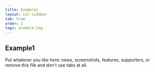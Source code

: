 ```yaml
---
title: Example1
layout: col-sidebar
tab: true
order: 3
tags: example-tag
---
```


## Example1

Put whatever you like here: news, screenshots, features, supporters, or remove this file and don't use tabs at all.
